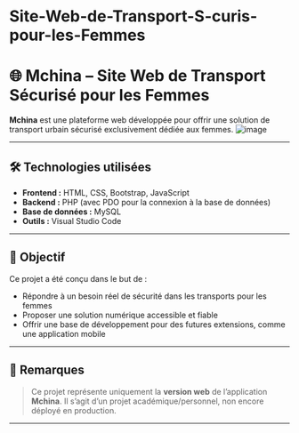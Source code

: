 # Site-Web-de-Transport-S-curis-pour-les-Femmes
# 🌐 Mchina – Site Web de Transport Sécurisé pour les Femmes

**Mchina** est une plateforme web développée pour offrir une solution de transport urbain sécurisé exclusivement dédiée aux femmes. 
![image](https://github.com/user-attachments/assets/9b060884-6439-4e37-8fdc-87080ad1faf1)


---


## 🛠️ Technologies utilisées

- **Frontend :** HTML, CSS, Bootstrap, JavaScript  
- **Backend :** PHP (avec PDO pour la connexion à la base de données)  
- **Base de données :** MySQL  
- **Outils :** Visual Studio Code

---

## 🎯 Objectif

Ce projet a été conçu dans le but de :

- Répondre à un besoin réel de sécurité dans les transports pour les femmes
- Proposer une solution numérique accessible et fiable
- Offrir une base de développement pour des futures extensions, comme une application mobile

---

## 📌 Remarques

> Ce projet représente uniquement la **version web** de l’application **Mchina**. Il s’agit d’un projet académique/personnel, non encore déployé en production.

---
